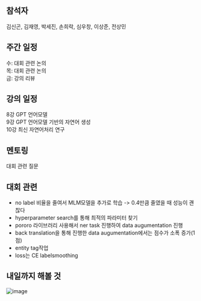 ## 참석자
김신곤, 김재영, 박세진, 손희락, 심우창, 이상준, 전상민  

## 주간 일정  
수: 대회 관련 논의   
목: 대회 관련 논의  
금: 강의 리뷰  

## 강의 일정
8강 GPT 언어모델  
9강 GPT 언어모델 기반의 자연어 생성  
10강 최신 자연어처리 연구  

## 멘토링
대회 관련 질문  

## 대회 관련
- no label 비율을 줄여서 MLM모델을 추가로 학습 -> 0.4만큼 줄였을 때 성능이 괜찮다
- hyperparameter search를 통해 최적의 파라미터 찾기
- pororo 라이브러리 사용해서 ner task 진행하여 data augumentation 진행
- back translation을 통해 진행한 data augumentation에서는 점수가 소폭 증가(1점)
- entity tag작업
- loss는 CE labelsmoothing

## 내일까지 해볼 것
![image](https://user-images.githubusercontent.com/85214907/136173071-a3937739-ab26-4a29-bf93-ec839c1426b3.png)

